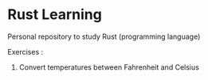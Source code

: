 # Rust Learning

Personal repository to study Rust (programming language)

Exercises : 
1. Convert temperatures between Fahrenheit and Celsius

